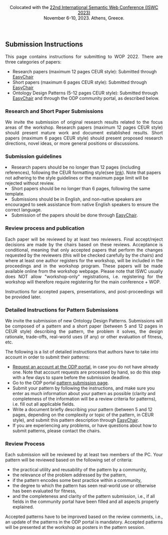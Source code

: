 <html>
<head>
  <style>
    .menu {
      position: sticky;
      top: 0;
      background-color: #f1f1f1;
      overflow: hidden;
    }

    .menu a {
      float: right;
      color: black;
      text-align: center;
      padding: 10px 15px;
      text-decoration: none;
      font-size: 14px;
    }

    .menu a:hover {
      background-color: #ddd;
    }
  </style>
<center><span style="color:black;">Colocated with the <a href="https://iswc2023.semanticweb.org/" style="color:black;">22nd International Semantic Web Conference (ISWC 2023)</a></span><br><span style="color:black;"> November 6-10, 2023. Athens, Greece.</span></center><br>
</head>
<body>
<br>
<h2>Submission Instructions</h2>
<p style="text-align: justify;">This page contains instructions for submitting to WOP 2022. There are three categories of papers:</p>
<ul>
<li> Research papers (maximum 12 pages CEUR style): Submitted through <a href="https://easychair.org/conferences/?conf=wop2023" target="_blank">EasyChair</a></li>
<li> Short papers (maximum 6 pages CEUR style): Submitted through <a href="https://easychair.org/conferences/?conf=wop2023" target="_blank">EasyChair</a></li>
<li> Ontology Design Patterns (5-12 pages CEUR style): Submitted through <a href="https://easychair.org/conferences/?conf=wop2023" target="_blank">EasyChair</a> and through the ODP community portal, as described below.</li>
</ul>

<h3>Research and Short Paper Submissions</h3>

<p style="text-align: justify;">We invite the submission of original research results related to the focus areas of the workshop. Research papers (maximum 12 pages CEUR style) should present mature work and document established results. Short papers (maximum 6 pages CEUR style) should present proposed research directions, novel ideas, or more general positions or discussions.</p>

<h3>Submission guidelines</h3>
<li> Research papers should be no longer than 12 pages (including references), following the CEUR formatting style(see <a href="https://ceurws.wordpress.com/2020/03/31/ceurws-publishes-ceurart-paper-style/" target="_blank">link</a>). Note that papers not adhering to the style guidelines or the maximum page limit will be rejected without review.</li>
<li> Short papers should be no longer than 6 pages, following the same template.</li>
<li> Submissions should be in English, and non-native speakers are encouraged to seek assistance from native English speakers to ensure the correct language.</li>
<li> Submission of the papers should be done through <a href="https://easychair.org/conferences/?conf=wop2023" target="_blank">EasyChair</a>.</li>

<h3>Review process and publication</h3>

<p style="text-align: justify;">Each paper will be reviewed by at least two reviewers. Final accept/reject decisions are made by the chairs based on these reviews. Acceptance is conditional, meaning that only accepted papers that perform the changes requested by the reviewers (this will be checked carefully by the chairs) and where at least one author registers for the workshop, will be included in the proceedings and in the workshop program. These papers will be made available online from the workshop webpage. Please note that ISWC usually does NOT allow "workshop-only" registrations, i.e. registering for the workshop will therefore require registering for the main conference + WOP.</p>

<p style="text-align: justify;">Instructions for accepted papers, presentations, and post-proceedings will be provided later. </p>

<h3>Detailed Instructions for Pattern Submissions</h3>
<p style="text-align: justify;">We invite the submission of new Ontology Design Patterns. Submissions will be composed of a pattern and a short paper (between 5 and 12 pages in CEUR style) describing the pattern, the problem it solves, the design rationale, trade-offs, real-world uses (if any) or other evaluation of fitness, etc.</p>

The following is a list of detailed instructions that authors have to take into account in order to submit their patterns:
<ul>
<li> <a href="http://ontologydesignpatterns.org/wiki/Special:RequestAccount" target="_blank">Request an account at the ODP portal</a>, in case you do not have already one. Note that account requests are processed by hand, so do this step with a few days to spare before the submission deadline.</li>
<li> Go to the ODP portal <a href="http://ontologydesignpatterns.org/wiki/Submissions:SubmitAPattern" target="_blank">pattern submission page</a>.</li>
<li> Submit your pattern by following the instructions, and make sure you enter as much information about your pattern as possible (clarity and completeness of the information will be a review criteria for patterns), i.e. fill out all applicable fields.</li>
<li> Write a document briefly describing your pattern (between 5 and 12 pages, depending on the complexity or topic of the pattern, in CEUR style), and submit this pattern description through <a href="https://easychair.org/conferences/?conf=wop2023" target="_blank">EasyChair</a>.</li>
<li> If you are experiencing any problems, or have questions about how to submit patterns, please contact the chairs.</li>
</ul>
<h3>Review Process</h3>
<p style="text-align: justify;">
Each submission will be reviewed by at least two members of the PC. Your pattern will be reviewed based on the following set of criteria:</p>
<ul>
<li> the practical utility and reusability of the pattern by a community,</li>
<li> the relevance of the problem addressed by the pattern,</li>
<li> if the pattern encodes some best practice within a community,</li>
<li> the degree to which the pattern has seen real-world use or otherwise has been evaluated for fitness,</li>
<li> and the completeness and clarity of the pattern submission, i.e., if all fields in the community portal have been filled and all aspects properly explained.</li>
</ul>
<p style="text-align: justify;">Accepted patterns have to be improved based on the review comments, i.e., an update of the patterns in the ODP portal is mandatory. Accepted patterns will be presented at the workshop as posters in the pattern session. </p>

</body>
</html>